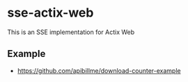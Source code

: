 # sse-actix-web

This is an SSE implementation for Actix Web

## Example

- https://github.com/apibillme/download-counter-example
